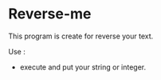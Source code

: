 # Reverse-me

This program is create for reverse your text.

Use : 

- execute and put your string or integer.
